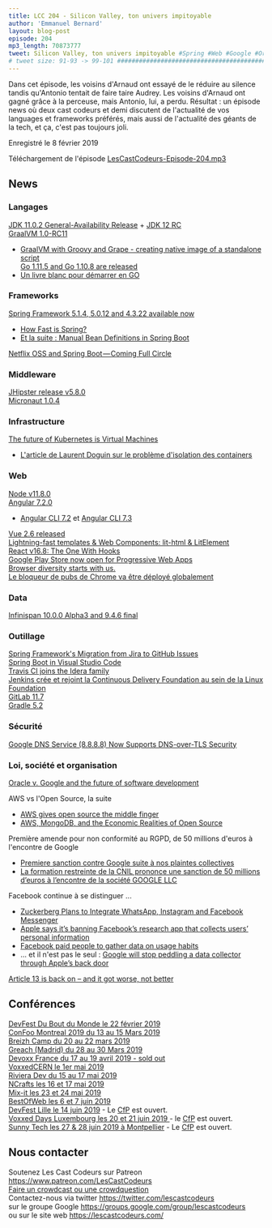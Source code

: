 ```yaml
---
title: LCC 204 - Silicon Valley, ton univers impitoyable
author: 'Emmanuel Bernard'
layout: blog-post
episode: 204
mp3_length: 70873777
tweet: Silicon Valley, ton univers impitoyable #Spring #Web #Google #Oracle #AWS #RGPD #Facebook
# tweet size: 91-93 -> 99-101 #######################################################################
---
```

Dans cet épisode, les voisins d'Arnaud ont essayé de le réduire au silence tandis qu'Antonio tentait de faire taire Audrey. Les voisins d'Arnaud ont gagné grâce à la perceuse, mais Antonio, lui, a perdu. Résultat : un épisode news où deux cast codeurs et demi discutent de l'actualité de vos languages et frameworks préférés, mais aussi de l'actualité des géants de la tech, et ça, c'est pas toujours joli.

Enregistré le 8 février 2019

Téléchargement de l'épisode [LesCastCodeurs-Episode-204.mp3](https://traffic.libsyn.com/lescastcodeurs/LesCastCodeurs-Episode-204.mp3)

## News

### Langages

[JDK 11.0.2 General-Availability Release](https://jdk.java.net/11/) + [JDK 12 RC](http://jdk.java.net/12/)   
[GraalVM 1.0-RC11](https://www.graalvm.org/docs/release-notes/#10-rc11)  
* [GraalVM with Groovy and Grape - creating native image of a standalone script](https://e.printstacktrace.blog/graalvm-groovy-grape-creating-native-image-of-standalone-script/)  
[Go 1.11.5 and Go 1.10.8 are released](https://groups.google.com/forum/#!topic/golang-announce/mVeX35iXuSw)  
* [Un livre blanc pour démarrer en GO](https://www.sfeir.com/livre-blanc/comprendre-go/)


### Frameworks

[Spring Framework 5.1.4, 5.0.12 and 4.3.22 available now](https://spring.io/blog/2019/01/09/spring-framework-5-1-4-5-0-12-and-4-3-22-available-now)  

* [How Fast is Spring?](https://spring.io/blog/2018/12/12/how-fast-is-spring)  
* [Et la suite : Manual Bean Definitions in Spring Boot](https://spring.io/blog/2019/01/21/manual-bean-definitions-in-spring-boot)  

[Netflix OSS and Spring Boot — Coming Full Circle](https://medium.com/netflix-techblog/netflix-oss-and-spring-boot-coming-full-circle-4855947713a0)  

### Middleware

[JHipster release v5.8.0](https://www.jhipster.tech/2019/01/25/jhipster-release-5.8.0.html)  
[Micronaut 1.0.4](https://objectcomputing.com/news/2019/01/29/micronaut-104-released-improved-modularity)  

### Infrastructure

[The future of Kubernetes is Virtual Machines](https://tech.paulcz.net/blog/future-of-kubernetes-is-virtual-machines/)  

* [L'article de Laurent Doguin sur le problème d'isolation des containers](https://blog.couchbase.com/containers-security-double-dipping/)  

### Web

[Node v11.8.0](https://nodejs.org/en/blog/release/v11.8.0/)  
[Angular 7.2.0](https://blog.ninja-squad.com/2019/01/07/what-is-new-angular-7.2/)  

* [Angular CLI 7.2](https://blog.ninja-squad.com/2019/01/09/angular-cli-7.2/) et [Angular CLI 7.3](https://blog.ninja-squad.com/2019/01/31/angular-cli-7.3/)  

[Vue 2.6 released](https://medium.com/the-vue-point/vue-2-6-released-66aa6c8e785e)  
[Lightning-fast templates & Web Components: lit-html & LitElement](https://www.polymer-project.org/blog/2019-02-05-lit-element-and-lit-html-release)  
[React v16.8: The One With Hooks](https://reactjs.org/blog/2019/02/06/react-v16.8.0.html)  
[Google Play Store now open for Progressive Web Apps](https://medium.com/@firt/google-play-store-now-open-for-progressive-web-apps-ec6f3c6ff3cc)    
[Browser diversity starts with us.](http://www.zeldman.com/2018/12/07/browser-diversity-starts-with-us/)  
[Le bloqueur de pubs de Chrome va être déployé globalement](https://www.silicon.fr/le-bloqueur-de-pubs-de-chrome-va-etre-deploye-globalement-229245.html?inf_by=5c4d85b4671db819778b4a4c)  

### Data

[Infinispan 10.0.0 Alpha3 and 9.4.6 final](https://blog.infinispan.org/2019/01/1000alpha3-and-946final.html)  

### Outillage

[Spring Framework's Migration from Jira to GitHub Issues](https://spring.io/blog/2019/01/15/spring-framework-s-migration-from-jira-to-github-issues)  
[Spring Boot in Visual Studio Code](https://code.visualstudio.com/docs/java/java-spring-boot)  
[Travis CI joins the Idera family](https://blog.travis-ci.com/2019-01-23-travis-ci-joins-idera-inc)  
[Jenkins crée et rejoint la Continuous Delivery Foundation au sein de la Linux Foundation](https://groups.google.com/forum/m/?utm_medium=email&utm_source=footer#!msg/jenkinsci-dev/1w57jl3K4S4/OFDYSEfXEwAJ)   
[GitLab 11.7](https://about.gitlab.com/2019/01/22/gitlab-11-7-released/)  
[Gradle 5.2](https://docs.gradle.org/5.2/release-notes.html)  

### Sécurité

[Google DNS Service (8.8.8.8) Now Supports DNS-over-TLS Security](https://thehackernews.com/2019/01/google-dns-over-tls-security.html)  

### Loi, société et organisation

[Oracle v. Google and the future of software development](https://www.blog.google/outreach-initiatives/public-policy/our-fight-protect-future-software-development/)  

AWS vs l'Open Source, la suite

* [AWS gives open source the middle finger](https://techcrunch.com/2019/01/09/aws-gives-open-source-the-middle-finger/)
* [AWS, MongoDB, and the Economic Realities of Open Source](https://stratechery.com/2019/aws-mongodb-and-the-economic-realities-of-open-source/)  

Première amende pour non conformité au RGPD, de 50 millions d'euros à l'encontre de Google

* [Premiere sanction contre Google suite à nos plaintes collectives](https://www.laquadrature.net/2019/01/21/premiere-sanction-contre-google-suite-a-nos-plaintes-collectives/)  
* [La formation restreinte de la CNIL prononce une sanction de 50 millions d’euros à l’encontre de la société GOOGLE LLC](https://www.cnil.fr/fr/la-formation-restreinte-de-la-cnil-prononce-une-sanction-de-50-millions-deuros-lencontre-de-la)  

Facebook continue à se distinguer ... 

* [Zuckerberg Plans to Integrate WhatsApp, Instagram and Facebook Messenger](https://www.nytimes.com/2019/01/25/technology/facebook-instagram-whatsapp-messenger.html) 
* [Apple says it’s banning Facebook’s research app that collects users’ personal information](https://www.recode.net/2019/1/30/18203231/apple-banning-facebook-research-app)  
* [Facebook paid people to gather data on usage habits](https://eu.usatoday.com/story/tech/talkingtech/2019/01/29/facebook-paid-people-gather-data-usage-habits-techcrunch-report/2716035002/)  
* ... et il n'est pas le seul : [Google will stop peddling a data collector through Apple’s back door](https://techcrunch.com/2019/01/30/googles-also-peddling-a-data-collector-through-apples-back-door/?guccounter=1)  

[Article 13 is back on – and it got worse, not better](https://juliareda.eu/2019/02/article-13-worse/)  

## Conférences

[DevFest Du Bout du Monde le 22 février 2019](https://devfest.duboutdumonde.bzh/)  
[ConFoo Montreal 2019 du 13 au 15 Mars 2019](https://confoo.ca/fr)    
[Breizh Camp du 20 au 22 mars 2019](https://www.breizhcamp.org/)  
[Greach (Madrid) du 28 au 30 Mars 2019](https://www.greachconf.com/)  
[Devoxx France du 17 au 19 avril 2019 - sold out](https://www.devoxx.fr/)  
[VoxxedCERN le 1er mai 2019](https://voxxeddays.com/cern/)  
[Riviera Dev du 15 au 17 mai 2019](http://rivieradev.fr/)  
[NCrafts les 16 et 17 mai 2019](https://ncrafts.io/)  
[Mix-it les 23 et 24 mai 2019](https://mixitconf.org/en/)  
[BestOfWeb les 6 et 7 juin 2019](http://bestofweb.paris/)  
[DevFest Lille le 14 juin 2019](https://devfest.gdglille.org/) - Le [CfP](https://conference-hall.io/public/event/6HVEO4aISYO7ctNdOIWx) est ouvert.   
[Voxxed Days Luxembourg les 20 et 21 juin 2019 ](https://voxxeddays.com/luxembourg/) - le [CfP](https://cfp-voxxed-lux.yajug.org/) est ouvert.   
[Sunny Tech les 27 & 28 juin 2019 à Montpellier](https://sunny-tech.io/) - Le [CfP](https://conference-hall.io/public/event/dWsbvnSTdg5v1pxwKhLM) est ouvert.  

## Nous contacter

Soutenez Les Cast Codeurs sur Patreon <https://www.patreon.com/LesCastCodeurs>  
[Faire un crowdcast ou une crowdquestion](https://lescastcodeurs.com/crowdcasting/)  
Contactez-nous via twitter <https://twitter.com/lescastcodeurs>  
sur le groupe Google <https://groups.google.com/group/lescastcodeurs>  
ou sur le site web <https://lescastcodeurs.com/>
